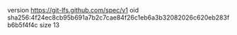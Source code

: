 version https://git-lfs.github.com/spec/v1
oid sha256:4f24ec8cb95b691a7b2c7cae84f26c1eb6a3b32082026c620eb283fb6b5f4f4c
size 13
